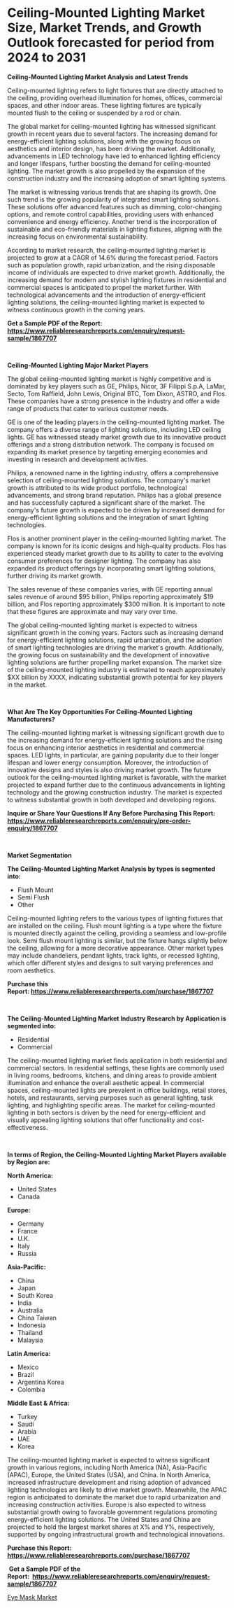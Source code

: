 <p><h1>Ceiling-Mounted Lighting Market Size, Market Trends, and Growth Outlook forecasted for period from 2024 to 2031</h1></p><p><strong>Ceiling-Mounted Lighting Market Analysis and Latest Trends</strong></p>
<p><p>Ceiling-mounted lighting refers to light fixtures that are directly attached to the ceiling, providing overhead illumination for homes, offices, commercial spaces, and other indoor areas. These lighting fixtures are typically mounted flush to the ceiling or suspended by a rod or chain.</p><p>The global market for ceiling-mounted lighting has witnessed significant growth in recent years due to several factors. The increasing demand for energy-efficient lighting solutions, along with the growing focus on aesthetics and interior design, has been driving the market. Additionally, advancements in LED technology have led to enhanced lighting efficiency and longer lifespans, further boosting the demand for ceiling-mounted lighting. The market growth is also propelled by the expansion of the construction industry and the increasing adoption of smart lighting systems.</p><p>The market is witnessing various trends that are shaping its growth. One such trend is the growing popularity of integrated smart lighting solutions. These solutions offer advanced features such as dimming, color-changing options, and remote control capabilities, providing users with enhanced convenience and energy efficiency. Another trend is the incorporation of sustainable and eco-friendly materials in lighting fixtures, aligning with the increasing focus on environmental sustainability.</p><p>According to market research, the ceiling-mounted lighting market is projected to grow at a CAGR of 14.6% during the forecast period. Factors such as population growth, rapid urbanization, and the rising disposable income of individuals are expected to drive market growth. Additionally, the increasing demand for modern and stylish lighting fixtures in residential and commercial spaces is anticipated to propel the market further. With technological advancements and the introduction of energy-efficient lighting solutions, the ceiling-mounted lighting market is expected to witness continuous growth in the coming years.</p></p>
<p><strong>Get a Sample PDF of the Report:&nbsp; <a href="https://www.reliableresearchreports.com/enquiry/request-sample/1867707">https://www.reliableresearchreports.com/enquiry/request-sample/1867707</a></strong></p>
<p>&nbsp;</p>
<p><strong>Ceiling-Mounted Lighting Major Market Players</strong></p>
<p><p>The global ceiling-mounted lighting market is highly competitive and is dominated by key players such as GE, Philips, Nicor, 3F Filippi S.p.A, LaMar, Secto, Tom Raffield, John Lewis, Original BTC, Tom Dixon, ASTRO, and Flos. These companies have a strong presence in the industry and offer a wide range of products that cater to various customer needs.</p><p>GE is one of the leading players in the ceiling-mounted lighting market. The company offers a diverse range of lighting solutions, including LED ceiling lights. GE has witnessed steady market growth due to its innovative product offerings and a strong distribution network. The company is focused on expanding its market presence by targeting emerging economies and investing in research and development activities.</p><p>Philips, a renowned name in the lighting industry, offers a comprehensive selection of ceiling-mounted lighting solutions. The company's market growth is attributed to its wide product portfolio, technological advancements, and strong brand reputation. Philips has a global presence and has successfully captured a significant share of the market. The company's future growth is expected to be driven by increased demand for energy-efficient lighting solutions and the integration of smart lighting technologies.</p><p>Flos is another prominent player in the ceiling-mounted lighting market. The company is known for its iconic designs and high-quality products. Flos has experienced steady market growth due to its ability to cater to the evolving consumer preferences for designer lighting. The company has also expanded its product offerings by incorporating smart lighting solutions, further driving its market growth.</p><p>The sales revenue of these companies varies, with GE reporting annual sales revenue of around $95 billion, Philips reporting approximately $19 billion, and Flos reporting approximately $300 million. It is important to note that these figures are approximate and may vary over time.</p><p>The global ceiling-mounted lighting market is expected to witness significant growth in the coming years. Factors such as increasing demand for energy-efficient lighting solutions, rapid urbanization, and the adoption of smart lighting technologies are driving the market's growth. Additionally, the growing focus on sustainability and the development of innovative lighting solutions are further propelling market expansion. The market size of the ceiling-mounted lighting industry is estimated to reach approximately $XX billion by XXXX, indicating substantial growth potential for key players in the market.</p></p>
<p>&nbsp;</p>
<p><strong>What Are The Key Opportunities For Ceiling-Mounted Lighting Manufacturers?</strong></p>
<p><p>The ceiling-mounted lighting market is witnessing significant growth due to the increasing demand for energy-efficient lighting solutions and the rising focus on enhancing interior aesthetics in residential and commercial spaces. LED lights, in particular, are gaining popularity due to their longer lifespan and lower energy consumption. Moreover, the introduction of innovative designs and styles is also driving market growth. The future outlook for the ceiling-mounted lighting market is favorable, with the market projected to expand further due to the continuous advancements in lighting technology and the growing construction industry. The market is expected to witness substantial growth in both developed and developing regions.</p></p>
<p><strong>Inquire or Share Your Questions If Any Before Purchasing This Report: <a href="https://www.reliableresearchreports.com/enquiry/pre-order-enquiry/1867707">https://www.reliableresearchreports.com/enquiry/pre-order-enquiry/1867707</a></strong></p>
<p>&nbsp;</p>
<p><strong>Market Segmentation</strong></p>
<p><strong>The Ceiling-Mounted Lighting Market Analysis by types is segmented into:</strong></p>
<p><ul><li>Flush Mount</li><li>Semi Flush</li><li>Other</li></ul></p>
<p><p>Ceiling-mounted lighting refers to the various types of lighting fixtures that are installed on the ceiling. Flush mount lighting is a type where the fixture is mounted directly against the ceiling, providing a seamless and low-profile look. Semi flush mount lighting is similar, but the fixture hangs slightly below the ceiling, allowing for a more decorative appearance. Other market types may include chandeliers, pendant lights, track lights, or recessed lighting, which offer different styles and designs to suit varying preferences and room aesthetics.</p></p>
<p><strong>Purchase this Report:&nbsp;<a href="https://www.reliableresearchreports.com/purchase/1867707">https://www.reliableresearchreports.com/purchase/1867707</a></strong></p>
<p>&nbsp;</p>
<p><strong>The Ceiling-Mounted Lighting Market Industry Research by Application is segmented into:</strong></p>
<p><ul><li>Residential</li><li>Commercial</li></ul></p>
<p><p>The ceiling-mounted lighting market finds application in both residential and commercial sectors. In residential settings, these lights are commonly used in living rooms, bedrooms, kitchens, and dining areas to provide ambient illumination and enhance the overall aesthetic appeal. In commercial spaces, ceiling-mounted lights are prevalent in office buildings, retail stores, hotels, and restaurants, serving purposes such as general lighting, task lighting, and highlighting specific areas. The market for ceiling-mounted lighting in both sectors is driven by the need for energy-efficient and visually appealing lighting solutions that offer functionality and cost-effectiveness.</p></p>
<p>&nbsp;</p>
<p><strong>In terms of Region, the Ceiling-Mounted Lighting Market Players available by Region are:</strong></p>
<p>
    <p> <strong> North America: </strong>
        <ul>
            <li>United States</li>
            <li>Canada</li>
        </ul>
        </p> 
    <p> <strong> Europe: </strong>
        <ul>
            <li>Germany</li>
            <li>France</li>
            <li>U.K.</li>
            <li>Italy</li>
            <li>Russia</li>
        </ul>
        </p> 
    <p> <strong> Asia-Pacific: </strong>
        <ul>
            <li>China</li>
            <li>Japan</li>
            <li>South Korea</li>
            <li>India</li>
            <li>Australia</li>
            <li>China Taiwan</li>
            <li>Indonesia</li>
            <li>Thailand</li>
            <li>Malaysia</li>
        </ul>
        </p> 
    <p> <strong> Latin America: </strong>
        <ul>
            <li>Mexico</li>
            <li>Brazil</li>
            <li>Argentina Korea</li>
            <li>Colombia</li>
        </ul>
        </p> 
    <p> <strong> Middle East & Africa: </strong>
        <ul>
            <li>Turkey</li>
            <li>Saudi</li>
            <li>Arabia</li>
            <li>UAE</li>
            <li>Korea</li>
        </ul>
    </p>
    </p>
<p><p>The ceiling-mounted lighting market is expected to witness significant growth in various regions, including North America (NA), Asia-Pacific (APAC), Europe, the United States (USA), and China. In North America, increased infrastructure development and rising adoption of advanced lighting technologies are likely to drive market growth. Meanwhile, the APAC region is anticipated to dominate the market due to rapid urbanization and increasing construction activities. Europe is also expected to witness substantial growth owing to favorable government regulations promoting energy-efficient lighting solutions. The United States and China are projected to hold the largest market shares at X% and Y%, respectively, supported by ongoing infrastructural growth and technological innovations.</p></p>
<p><strong>Purchase this Report: <a href="https://www.reliableresearchreports.com/purchase/1867707">https://www.reliableresearchreports.com/purchase/1867707</a></strong></p>
<p>&nbsp;<strong>Get a Sample PDF of the Report:&nbsp;&nbsp;<a href="https://www.reliableresearchreports.com/enquiry/request-sample/1867707">https://www.reliableresearchreports.com/enquiry/request-sample/1867707</a></strong></p>
<p><strong></strong></p>
<p><p><a href="https://github.com/castoriffic/Market-Research-Report-List-2/blob/main/eye-mask-market.md">Eye Mask Market</a></p></p>
